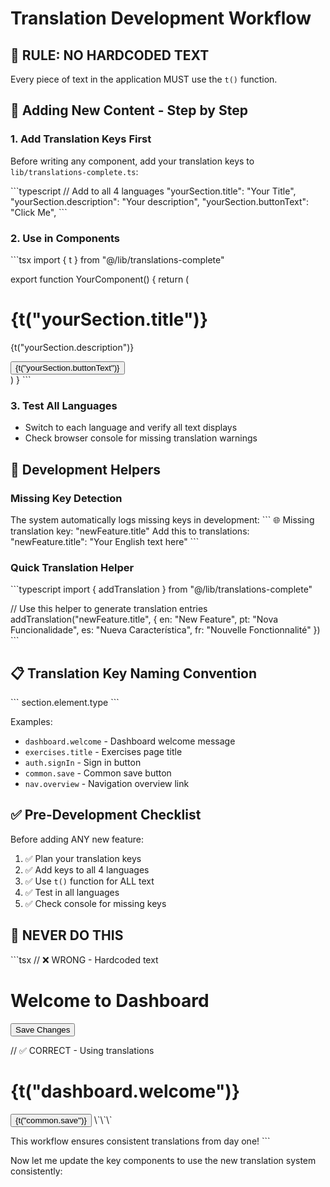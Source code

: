 # Translation Development Workflow

## 🎯 **RULE: NO HARDCODED TEXT**
Every piece of text in the application MUST use the `t()` function.

## 📝 **Adding New Content - Step by Step**

### 1. **Add Translation Keys First**
Before writing any component, add your translation keys to `lib/translations-complete.ts`:

\`\`\`typescript
// Add to all 4 languages
"yourSection.title": "Your Title",
"yourSection.description": "Your description",
"yourSection.buttonText": "Click Me",
\`\`\`

### 2. **Use in Components**
\`\`\`tsx
import { t } from "@/lib/translations-complete"

export function YourComponent() {
  return (
    <div>
      <h1>{t("yourSection.title")}</h1>
      <p>{t("yourSection.description")}</p>
      <button>{t("yourSection.buttonText")}</button>
    </div>
  )
}
\`\`\`

### 3. **Test All Languages**
- Switch to each language and verify all text displays
- Check browser console for missing translation warnings

## 🔧 **Development Helpers**

### Missing Key Detection
The system automatically logs missing keys in development:
\`\`\`
🌐 Missing translation key: "newFeature.title"
Add this to translations: "newFeature.title": "Your English text here"
\`\`\`

### Quick Translation Helper
\`\`\`typescript
import { addTranslation } from "@/lib/translations-complete"

// Use this helper to generate translation entries
addTranslation("newFeature.title", {
  en: "New Feature",
  pt: "Nova Funcionalidade", 
  es: "Nueva Característica",
  fr: "Nouvelle Fonctionnalité"
})
\`\`\`

## 📋 **Translation Key Naming Convention**

\`\`\`
section.element.type
\`\`\`

Examples:
- `dashboard.welcome` - Dashboard welcome message
- `exercises.title` - Exercises page title
- `auth.signIn` - Sign in button
- `common.save` - Common save button
- `nav.overview` - Navigation overview link

## ✅ **Pre-Development Checklist**

Before adding ANY new feature:
1. ✅ Plan your translation keys
2. ✅ Add keys to all 4 languages
3. ✅ Use `t()` function for ALL text
4. ✅ Test in all languages
5. ✅ Check console for missing keys

## 🚫 **NEVER DO THIS**
\`\`\`tsx
// ❌ WRONG - Hardcoded text
<h1>Welcome to Dashboard</h1>
<button>Save Changes</button>

// ✅ CORRECT - Using translations
<h1>{t("dashboard.welcome")}</h1>
<button>{t("common.save")}</button>
\`\`\`

This workflow ensures consistent translations from day one!
\`\`\`

Now let me update the key components to use the new translation system consistently:
